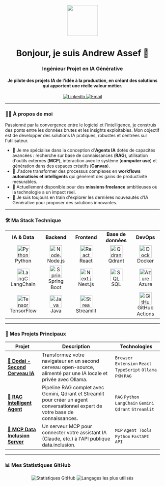       
<div id="header" align="center">
  <img src="https://media3.giphy.com/media/v1.Y2lkPTc5MGI3NjExZzlhNGRkNmJjdGczZmo1c213aGk1MmJzeHF4b3c2azl6MWxzemRiNyZlcD12MV9pbnRlcm5hbF9naWZfYnlfaWQmY3Q9Zw/rSCVJasn8uZP2/giphy.gif" width="100"/>
  <h1>
    Bonjour, je suis Andrew Assef 👋
    <br/>
  </h1>
  <h3 align="center">Ingénieur Projet en IA Générative</h3>
  <h4 align="center">Je pilote des projets IA de l'idée à la production, en créant des solutions qui apportent une réelle valeur métier.</h4>
</div>

<div align="center">
  <a href="https://www.linkedin.com/in/andrew-assef/" target="_blank">
    <img src="https://img.shields.io/badge/LinkedIn-0077B5?style=for-the-badge&logo=linkedin&logoColor=white" alt="LinkedIn"/>
  </a>
  <a href="mailto:assef.andrew@gmail.com">
    <img src="https://img.shields.io/badge/Email-D14836?style=for-the-badge&logo=gmail&logoColor=white" alt="Email"/>
  </a>
  <!-- Ajoute ton lien Malt ici si tu en as un -->
  <!-- <a href="LIEN_VERS_TON_PROFIL_MALT" target="_blank">
    <img src="https://img.shields.io/badge/Malt-FE4C2D?style=for-the-badge&logo=malt&logoColor=white" alt="Malt"/>
  </a> -->
</div>

---

### 👨‍💻 À propos de moi

Passionné par la convergence entre le logiciel et l'intelligence, je construis des ponts entre les données brutes et les insights exploitables. Mon objectif est de développer des solutions IA pratiques, robustes et centrées sur l'utilisateur.

- 🔭 Je me spécialise dans la conception d'**Agents IA** dotés de capacités avancées : recherche sur base de connaissances (**RAG**), utilisation d'outils externes (**MCP**), interaction avec le système (**computer use**) et génération dans des espaces créatifs (**Canvas**).
- 💬 J'adore transformer des processus complexes en **workflows automatisés et intelligents** qui génèrent des gains de productivité mesurables.
- 🚀 Actuellement disponible pour des **missions freelance** ambitieuses où la technologie a un impact réel.
- 🌱 Je suis toujours en train d'explorer les dernières nouveautés d'IA Générative pour proposer des solutions innovantes.

---

### 🛠️ Ma Stack Technique

<table>
  <tr>
    <td align="center" width="16%">
      <strong>IA & Data</strong>
    </td>
    <td align="center" width="16%">
      <strong>Backend</strong>
    </td>
    <td align="center" width="16%">
      <strong>Frontend</strong>
    </td>
    <td align="center" width="16%">
      <strong>Base de données</strong>
    </td>
    <td align="center" width="16%">
      <strong>DevOps</strong>
    </td>
  </tr>
  <tr>
    <td align="center">
      <img src="https://cdn.jsdelivr.net/gh/devicons/devicon/icons/python/python-original.svg" width="40" height="40" alt="Python" /><br>Python
    </td>
    <td align="center">
      <img src="https://cdn.jsdelivr.net/gh/devicons/devicon/icons/nodejs/nodejs-original.svg" width="40" height="40" alt="Node.js" /><br>Node.js
    </td>
    <td align="center">
      <img src="https://cdn.jsdelivr.net/gh/devicons/devicon/icons/react/react-original.svg" width="40" height="40" alt="React" /><br>React
    </td>
    <td align="center">
      <img src="https://www.vectorlogo.zone/logos/qdrant/qdrant-icon.svg" width="40" height="40" alt="Qdrant" /><br>Qdrant
    </td>
    <td align="center">
      <img src="https://cdn.jsdelivr.net/gh/devicons/devicon/icons/docker/docker-original.svg" width="40" height="40" alt="Docker" /><br>Docker
    </td>
  </tr>
  <tr>
    <td align="center">
      <img src="https://images. langchain.com/LangChain_Icon_Main_Color.png" width="40" height="40" alt="LangChain" /><br>LangChain
    </td>
    <td align="center">
      <img src="https://cdn.jsdelivr.net/gh/devicons/devicon/icons/spring/spring-original.svg" width="40" height="40" alt="Spring Boot" /><br>Spring Boot
    </td>
    <td align="center">
      <img src="https://cdn.jsdelivr.net/gh/devicons/devicon/icons/nextjs/nextjs-original-wordmark.svg" width="40" height="40" alt="Next.js" /><br>Next.js
    </td>
    <td align="center">
      <img src="https://cdn.jsdelivr.net/gh/devicons/devicon/icons/mysql/mysql-original.svg" width="40" height="40" alt="SQL" /><br>SQL
    </td>
    <td align="center">
      <img src="https://cdn.jsdelivr.net/gh/devicons/devicon/icons/azure/azure-original.svg" width="40" height="40" alt="Azure" /><br>Azure
    </td>
  </tr>
  <tr>
    <td align="center">
      <img src="https://www.gstatic.com/devrel-devsite/prod/v95b19e93540192305607cb3f2187f3286f32c327c449102c4314c6224342721e/tensorflow/images/lockup.svg" width="40" height="40" alt="TensorFlow" /><br>TensorFlow
    </td>
    <td align="center">
      <img src="https://cdn.jsdelivr.net/gh/devicons/devicon/icons/java/java-original.svg" width="40" height="40" alt="Java" /><br>Java
    </td>
    <td align="center">
      <img src="https://streamlit.io/images/brand/streamlit-logo-primary-colormark-darktext.svg" width="40" height="40" alt="Streamlit" /><br>Streamlit
    </td>
    <td align="center">
      <!-- Placeholder for other DBs if needed -->
    </td>
    <td align="center">
      <img src="https://cdn.jsdelivr.net/gh/devicons/devicon/icons/github/github-original.svg" width="40" height="40" alt="GitHub Actions" /><br>GitHub Actions
    </td>
  </tr>
</table>

---

### 🚀 Mes Projets Principaux

<table>
  <thead>
    <tr>
      <th>Projet</th>
      <th>Description</th>
      <th>Technologies</th>
    </tr>
  </thead>
  <tbody>
    <tr>
      <td><a href="https://github.com/drewano/dodai"><strong>🧠 Dodai - Second Cerveau IA</strong></a></td>
      <td>Transformez votre navigateur en un second cerveau open-source, alimenté par une IA locale et privée avec Ollama.</td>
      <td><code>Browser Extension</code> <code>React</code> <code>TypeScript</code> <code>Ollama</code> <code>PKM</code> <code>RAG</code></td>
    </tr>
    <tr>
      <td><a href="https://github.com/drewano/docasis-proto"><strong>📄 RAG Intelligent Agent</strong></a></td>
      <td>Pipeline RAG complet avec Gemini, Qdrant et Streamlit pour créer un agent conversationnel expert de votre base de connaissances.</td>
      <td><code>RAG</code> <code>Python</code> <code>LangChain</code> <code>Gemini</code> <code>Qdrant</code> <code>Streamlit</code></td>
    </tr>
    <tr>
      <td><a href="https://github.com/drewano/MCP-data-inclusion"><strong>🔗 MCP Data Inclusion Server</strong></a></td>
      <td>Un serveur MCP pour connecter votre assistant IA (Claude, etc.) à l'API publique data.inclusion.</td>
      <td><code>MCP</code> <code>Agent Tools</code> <code>Python</code> <code>FastAPI</code> <code>API</code></td>
    </tr>
  </tbody>
</table>

---

### 📊 Mes Statistiques GitHub

<p align="center">
  <img src="https://github-readme-stats.vercel.app/api?username=drewano&show_icons=true&theme=tokyonight&hide_border=true&include_all_commits=true&count_private=true" alt="Statistiques GitHub" />
  <img src="https://github-readme-stats.vercel.app/api/top-langs/?username=drewano&layout=compact&theme=tokyonight&hide_border=true&langs_count=8" alt="Langages les plus utilisés" />
</p>
